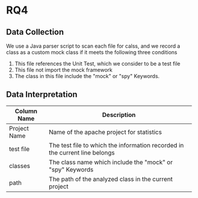 # RQ4
## Data Collection
We use a Java parser script to scan each file for calss, and we record a class as a custom mock class if it meets the following three conditions
1. This file references the Unit Test, which we consider to be a test file
2. This file not import the mock framework
3. The class in this file include the "mock" or "spy" Keywords.
## Data Interpretation
| Column Name  | Description |
| ------------- | ------------- |
| Project Name  | Name of the apache project for statistics |
| test file  | The test file to which the information recorded in the current line belongs |
|classes|The class name which include the "mock" or "spy" Keywords|
|path|The path of the analyzed class in the current project|
